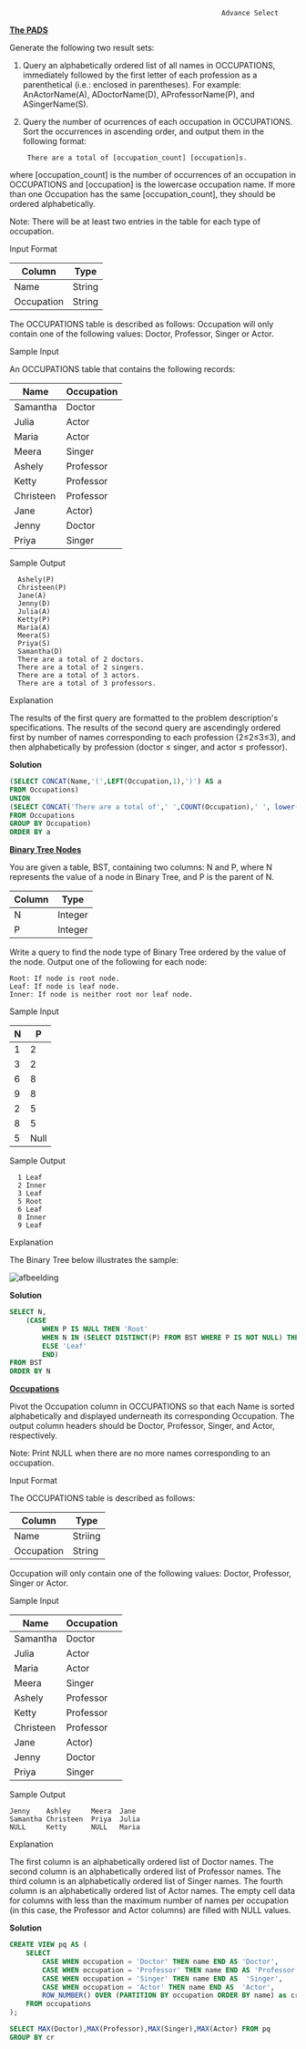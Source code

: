                                                         Advance Select
                                                    

**[The PADS](https://www.hackerrank.com/challenges/the-pads)**

Generate the following two result sets:

1. Query an alphabetically ordered list of all names in OCCUPATIONS, immediately followed by the first letter of each profession as a parenthetical (i.e.: enclosed in parentheses). For example: AnActorName(A), ADoctorName(D), AProfessorName(P), and ASingerName(S).

2. Query the number of ocurrences of each occupation in OCCUPATIONS. Sort the occurrences in ascending order, and output them in the following format: 

        There are a total of [occupation_count] [occupation]s.

where [occupation_count] is the number of occurrences of an occupation in OCCUPATIONS and [occupation] is the lowercase occupation name. If more than one Occupation has the same [occupation_count], they should be ordered alphabetically.

Note: There will be at least two entries in the table for each type of occupation.

Input Format

|  Column | Type |
|---|---|
| Name  | String |
| Occupation  | String |

The OCCUPATIONS table is described as follows: Occupation will only contain one of the following values: Doctor, Professor, Singer or Actor.

Sample Input

An OCCUPATIONS table that contains the following records:

|  Name | Occupation |
|---|---|
| Samantha  | Doctor |
| Julia | Actor |
| Maria | Actor  |
| Meera | Singer |
|Ashely | Professor |
|Ketty| Professor | 
|Christeen | Professor |
|Jane| Actor)|
|Jenny| Doctor |
|Priya| Singer |

  Sample Output
  ```
    Ashely(P)
    Christeen(P)
    Jane(A)
    Jenny(D)
    Julia(A)
    Ketty(P)
    Maria(A)
    Meera(S)
    Priya(S)
    Samantha(D)
    There are a total of 2 doctors.
    There are a total of 2 singers.
    There are a total of 3 actors.
    There are a total of 3 professors.
  ```


Explanation

The results of the first query are formatted to the problem description's specifications.
The results of the second query are ascendingly ordered first by number of names corresponding to each profession (2≤2≤3≤3), and then alphabetically by profession (doctor ≤ singer, and actor ≤ professor).


**Solution**
```sql
(SELECT CONCAT(Name,'(',LEFT(Occupation,1),')') AS a
FROM Occupations)
UNION
(SELECT CONCAT('There are a total of',' ',COUNT(Occupation),' ', lower(Occupation),'s','.')
FROM Occupations
GROUP BY Occupation)
ORDER BY a
```



**[Binary Tree Nodes](https://www.hackerrank.com/challenges/binary-search-tree-1)**

You are given a table, BST, containing two columns: N and P, where N represents the value of a node in Binary Tree, and P is the parent of N.

|  Column | Type |
|---|---|
| N  | Integer |
| P | Integer |

Write a query to find the node type of Binary Tree ordered by the value of the node. Output one of the following for each node:

    Root: If node is root node.
    Leaf: If node is leaf node.
    Inner: If node is neither root nor leaf node.

Sample Input

|  N | P |
|---|---|
| 1  | 2 |
| 3 | 2 |
| 6 | 8  |
| 9 | 8 |
|2 | 5 |
|8| 5 | 
|5 | Null |

Sample Output
```
  1 Leaf
  2 Inner
  3 Leaf
  5 Root
  6 Leaf
  8 Inner
  9 Leaf
```

Explanation

The Binary Tree below illustrates the sample:

![afbeelding](https://github.com/MarkoButorac/SQL-HackerRank/assets/141552522/5772428a-62d2-4cc7-bf67-d66f66c8532f)



**Solution**
```sql
SELECT N,
    (CASE
        WHEN P IS NULL THEN 'Root'
        WHEN N IN (SELECT DISTINCT(P) FROM BST WHERE P IS NOT NULL) THEN 'Inner'
        ELSE 'Leaf'
        END)
FROM BST
ORDER BY N
```

**[Occupations](https://www.hackerrank.com/challenges/occupations)**

Pivot the Occupation column in OCCUPATIONS so that each Name is sorted alphabetically and displayed underneath its corresponding Occupation. The output column headers should be Doctor, Professor, Singer, and Actor, respectively.

Note: Print NULL when there are no more names corresponding to an occupation.

Input Format

The OCCUPATIONS table is described as follows:

|  Column | Type |
|---|---|
| Name  | Striing |
| Occupation | String |

Occupation will only contain one of the following values: Doctor, Professor, Singer or Actor.

Sample Input

|  Name | Occupation |
|---|---|
| Samantha  | Doctor |
| Julia | Actor |
| Maria | Actor  |
| Meera | Singer |
|Ashely | Professor |
|Ketty| Professor | 
|Christeen | Professor |
|Jane| Actor)|
|Jenny| Doctor |
|Priya| Singer |


Sample Output
```
Jenny    Ashley     Meera  Jane
Samantha Christeen  Priya  Julia
NULL     Ketty      NULL   Maria
```

Explanation

The first column is an alphabetically ordered list of Doctor names.
The second column is an alphabetically ordered list of Professor names.
The third column is an alphabetically ordered list of Singer names.
The fourth column is an alphabetically ordered list of Actor names.
The empty cell data for columns with less than the maximum number of names per occupation (in this case, the Professor and Actor columns) are filled with NULL values.

**Solution**
```sql
CREATE VIEW pq AS (
    SELECT 
        CASE WHEN occupation = 'Doctor' THEN name END AS 'Doctor',
        CASE WHEN occupation = 'Professor' THEN name END AS 'Professor',
        CASE WHEN occupation = 'Singer' THEN name END AS  'Singer',
        CASE WHEN occupation = 'Actor' THEN name END AS  'Actor',
        ROW_NUMBER() OVER (PARTITION BY occupation ORDER BY name) as cr
    FROM occupations
);

SELECT MAX(Doctor),MAX(Professor),MAX(Singer),MAX(Actor) FROM pq 
GROUP BY cr
```




